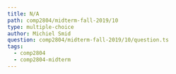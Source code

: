 ```yaml
---
title: N/A
path: comp2804/midterm-fall-2019/10
type: multiple-choice
author: Michiel Smid
question: comp2804/midterm-fall-2019/10/question.ts
tags:
  - comp2804
  - comp2804-midterm
---
```

